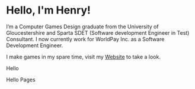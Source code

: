 # Hello, I'm Henry!

I’m a Computer Games Design graduate from the University of Gloucestershire and Sparta SDET (Software development Engineer in Test) Consultant. I now currently work for WorldPay Inc. as a Software Development Engineer.

I make games in my spare time, visit my [Website](http://www.henrykoleoso.com/) to take a look.

Hello

Hello Pages
